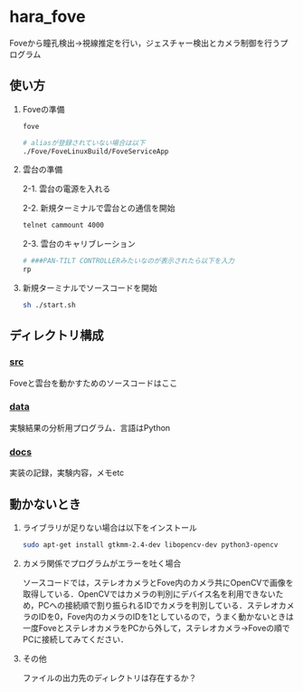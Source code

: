 # hara_fove

Foveから瞳孔検出→視線推定を行い，ジェスチャー検出とカメラ制御を行うプログラム


## 使い方

1. Foveの準備

    ```sh
    fove

    # aliasが登録されていない場合は以下
    ./Fove/FoveLinuxBuild/FoveServiceApp
    ```

2. 雲台の準備

    2-1. 雲台の電源を入れる

    2-2. 新規ターミナルで雲台との通信を開始

    ```sh
    telnet cammount 4000
    ```

    2-3. 雲台のキャリブレーション

    ```sh
    # ###PAN-TILT CONTROLLERみたいなのが表示されたら以下を入力
    rp
    ```

3. 新規ターミナルでソースコードを開始

    ```sh
    sh ./start.sh
    ```

## ディレクトリ構成

### [src](./src)

Foveと雲台を動かすためのソースコードはここ

### [data](./data)

実験結果の分析用プログラム．言語はPython

### [docs](./docs)

実装の記録，実験内容，メモetc

## 動かないとき

1. ライブラリが足りない場合は以下をインストール

    ```sh
    sudo apt-get install gtkmm-2.4-dev libopencv-dev python3-opencv
    ```

2. カメラ関係でプログラムがエラーを吐く場合

   ソースコードでは，ステレオカメラとFove内のカメラ共にOpenCVで画像を取得している．OpenCVではカメラの判別にデバイス名を利用できないため，PCへの接続順で割り振られるIDでカメラを判別している．ステレオカメラのIDを0，Fove内のカメラのIDを1としているので，うまく動かないときは一度FoveとステレオカメラをPCから外して，ステレオカメラ→Foveの順でPCに接続してみてください．

3. その他

    ファイルの出力先のディレクトリは存在するか？
